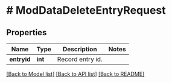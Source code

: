 # # ModDataDeleteEntryRequest

## Properties

Name | Type | Description | Notes
------------ | ------------- | ------------- | -------------
**entryid** | **int** | Record entry id. |

[[Back to Model list]](../../README.md#models) [[Back to API list]](../../README.md#endpoints) [[Back to README]](../../README.md)
